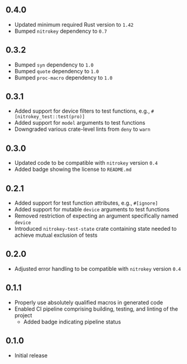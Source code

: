0.4.0
-----
- Updated minimum required Rust version to `1.42`
- Bumped `nitrokey` dependency to `0.7`


0.3.2
-----
- Bumped `syn` dependency to `1.0`
- Bumped `quote` dependency to `1.0`
- Bumped `proc-macro` dependency to `1.0`


0.3.1
-----
- Added support for device filters to test functions, e.g.,
  `#[nitrokey_test::test(pro)]`
- Added support for `model` arguments to test functions
- Downgraded various crate-level lints from `deny` to `warn`


0.3.0
-----
- Updated code to be compatible with `nitrokey` version `0.4`
- Added badge showing the license to `README.md`


0.2.1
-----
- Added support for test function attributes, e.g., `#[ignore]`
- Added support for mutable `device` arguments to test functions
- Removed restriction of expecting an argument specifically named
  `device`
- Introduced `nitrokey-test-state` crate containing state needed to
  achieve mutual exclusion of tests


0.2.0
-----
- Adjusted error handling to be compatible with `nitrokey` version `0.4`


0.1.1
-----
- Properly use absolutely qualified macros in generated code
- Enabled CI pipeline comprising building, testing, and linting of the
  project
  - Added badge indicating pipeline status


0.1.0
-----
- Initial release
